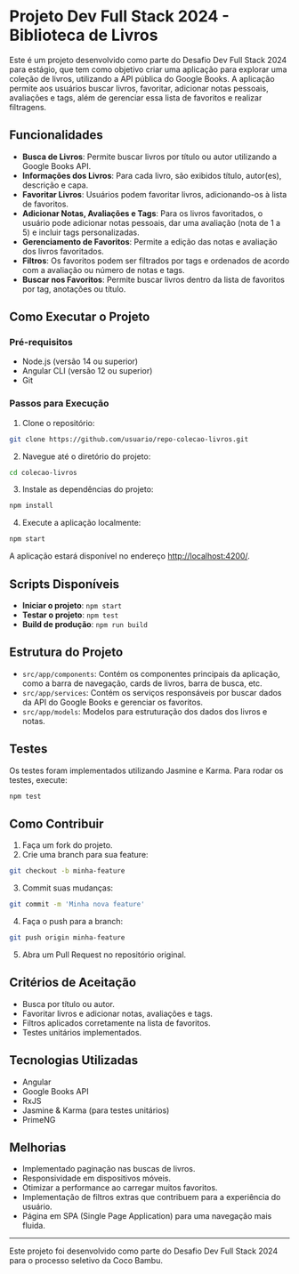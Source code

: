 # Projeto Dev Full Stack 2024 - Biblioteca de Livros

Este é um projeto desenvolvido como parte do Desafio Dev Full Stack 2024 para estágio, que tem como objetivo criar uma aplicação para explorar uma coleção de livros, utilizando a API pública do Google Books. A aplicação permite aos usuários buscar livros, favoritar, adicionar notas pessoais, avaliações e tags, além de gerenciar essa lista de favoritos e realizar filtragens.

## Funcionalidades

- **Busca de Livros**: Permite buscar livros por título ou autor utilizando a Google Books API.
- **Informações dos Livros**: Para cada livro, são exibidos título, autor(es), descrição e capa.
- **Favoritar Livros**: Usuários podem favoritar livros, adicionando-os à lista de favoritos.
- **Adicionar Notas, Avaliações e Tags**: Para os livros favoritados, o usuário pode adicionar notas pessoais, dar uma avaliação (nota de 1 a 5) e incluir tags personalizadas.
- **Gerenciamento de Favoritos**: Permite a edição das notas e avaliação dos livros favoritados.
- **Filtros**: Os favoritos podem ser filtrados por tags e ordenados de acordo com a avaliação ou número de notas e tags.
- **Buscar nos Favoritos**: Permite buscar livros dentro da lista de favoritos por tag, anotações ou título.

## Como Executar o Projeto

### Pré-requisitos

- Node.js (versão 14 ou superior)
- Angular CLI (versão 12 ou superior)
- Git

### Passos para Execução

1. Clone o repositório:

```bash
git clone https://github.com/usuario/repo-colecao-livros.git
```

2. Navegue até o diretório do projeto:

```bash
cd colecao-livros
```

3. Instale as dependências do projeto:

```bash
npm install
```

4. Execute a aplicação localmente:

```bash
npm start
```

A aplicação estará disponível no endereço [http://localhost:4200/](http://localhost:4200/).

## Scripts Disponíveis

- **Iniciar o projeto**: `npm start`
- **Testar o projeto**: `npm test`
- **Build de produção**: `npm run build`

## Estrutura do Projeto

- `src/app/components`: Contém os componentes principais da aplicação, como a barra de navegação, cards de livros, barra de busca, etc.
- `src/app/services`: Contém os serviços responsáveis por buscar dados da API do Google Books e gerenciar os favoritos.
- `src/app/models`: Modelos para estruturação dos dados dos livros e notas.

## Testes

Os testes foram implementados utilizando Jasmine e Karma. Para rodar os testes, execute:

```bash
npm test
```

## Como Contribuir

1. Faça um fork do projeto.
2. Crie uma branch para sua feature:

```bash
git checkout -b minha-feature
```

3. Commit suas mudanças:

```bash
git commit -m 'Minha nova feature'
```

4. Faça o push para a branch:

```bash
git push origin minha-feature
```

5. Abra um Pull Request no repositório original.

## Critérios de Aceitação

- Busca por título ou autor.
- Favoritar livros e adicionar notas, avaliações e tags.
- Filtros aplicados corretamente na lista de favoritos.
- Testes unitários implementados.

## Tecnologias Utilizadas

- Angular
- Google Books API
- RxJS
- Jasmine & Karma (para testes unitários)
- PrimeNG

## Melhorias

- Implementado paginação nas buscas de livros.
- Responsividade em dispositivos móveis.
- Otimizar a performance ao carregar muitos favoritos.
- Implementação de filtros extras que contribuem para a experiência do usuário.
- Página em SPA (Single Page Application) para uma navegação mais fluida.

---

Este projeto foi desenvolvido como parte do Desafio Dev Full Stack 2024 para o processo seletivo da Coco Bambu.
